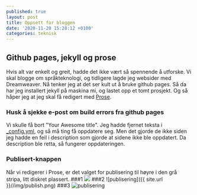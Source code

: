 ```yaml
---
published: true
layout: post
title: Oppsett for bloggen
date: '2020-11-20 15:28:12 +0100'
categories: teknisk
---
```

## Github pages, jekyll og prose

Hvis alt var enkelt og greit, hadde det ikke vært så spennende å utforske. Vi skal blogge om språkteknologi, og tidligere lagde jeg websider med Dreamweaver. Nå tenker jeg at det ser kult ut å bruke github pages. Så da har jeg installert jekyll på maskina mi, og lastet opp et tomt prosjekt. Og så håper jeg at jeg skal få redigert med [Prose](http://prose.io/).
### Husk å sjekke e-post om build errors fra github pages
Vi skulle få bort "Your Awesome title". Jeg hadde fjernet teksta i [_config.yml](_config.yml), og så må ting få oppdatere seg. Men det gjorde de ikke siden jeg hadde en feil i description som gjorde at sidene ikke ble oppdatert. Da description ble retta, så fungerer oppdateringen.
### Publisert-knappen
Når vi redigerer i Prose, er det valget for publisering til høyre i den grå stripa, litt diskret plassert.
###1
![]({{site.baseurl}}/img/publish.png)
###2
![publisering]({{ site.url }}//img/publish.png)
###3
![publisering]({{site.baseurl}}/img/publish.png)
